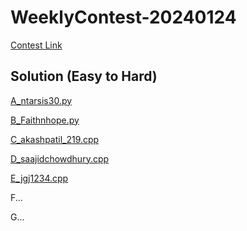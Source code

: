 # WeeklyContest-20240124

[Contest Link](https://vjudge.net/contest/605940)

## Solution (Easy to Hard)

[A_ntarsis30.py](A_ntarsis30.py)

[B_Faithnhope.py](B_Faithnhope.py)

[C_akashpatil_219.cpp]([C_akashpatil_219.cpp)

[D_saajidchowdhury.cpp](D_saajidchowdhury.cpp)

[E_jgj1234.cpp](E_jgj1234.cpp)

F...

G...
